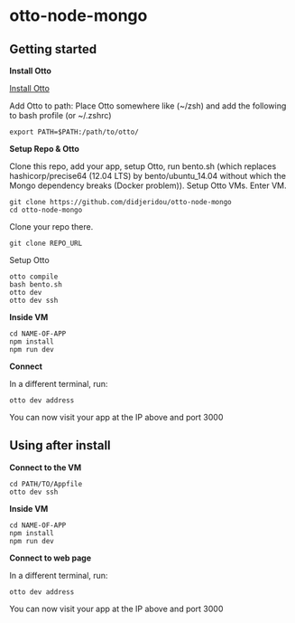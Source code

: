 # otto-node-mongo

## Getting started

**Install Otto**

[Install Otto](https://www.ottoproject.io/intro/getting-started/install.html)

Add Otto to path:
Place Otto somewhere like (~/zsh) and add the following to bash profile (or ~/.zshrc)

`export PATH=$PATH:/path/to/otto/`

**Setup Repo & Otto**

Clone this repo, add your app, setup Otto, run bento.sh (which replaces hashicorp/precise64 (12.04 LTS) by bento/ubuntu_14.04 without which the Mongo dependency breaks (Docker problem)). Setup Otto VMs. Enter VM.

	git clone https://github.com/didjeridou/otto-node-mongo
	cd otto-node-mongo
	
Clone your repo there.
	
	git clone REPO_URL
	
Setup Otto
	
	otto compile
	bash bento.sh
	otto dev
	otto dev ssh

**Inside VM**

	cd NAME-OF-APP
	npm install
	npm run dev

**Connect**

In a different terminal, run:

	otto dev address

You can now visit your app at the IP above and port 3000

## Using after install

**Connect to the VM**
	
	cd PATH/TO/Appfile
	otto dev ssh

**Inside VM**

	cd NAME-OF-APP
	npm install
	npm run dev

**Connect to web page**

In a different terminal, run:

	otto dev address

You can now visit your app at the IP above and port 3000
